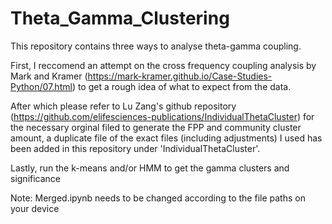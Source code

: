 # Theta_Gamma_Clustering
This repository contains three ways to analyse theta-gamma coupling.

First, I reccomend an attempt on the cross frequency coupling analysis  by  Mark and Kramer (https://mark-kramer.github.io/Case-Studies-Python/07.html) to get a rough idea of what to expect from the data.

After which please refer to Lu Zang's github repository (https://github.com/elifesciences-publications/IndividualThetaCluster) for the necessary orginal filed to generate the FPP and community cluster amount, a duplicate file of the exact files (including adjustments) I used has been added in this repository under 'IndividualThetaCluster'.

Lastly, run  the k-means and/or HMM to get the gamma clusters and significance

Note: Merged.ipynb needs to be changed according to the file paths on your device
